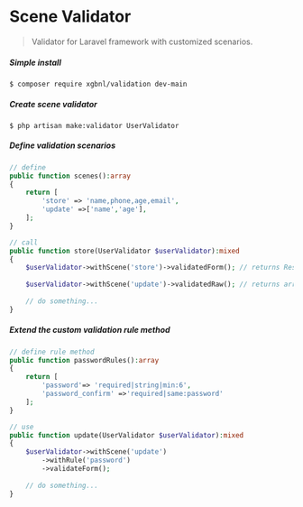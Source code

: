 # Scene Validator
> Validator for Laravel framework with customized scenarios.

##### Simple install
```shell
$ composer require xgbnl/validation dev-main
```

##### Create scene validator
```shell
$ php artisan make:validator UserValidator
```

##### Define validation scenarios
```php
// define
public function scenes():array
{
    return [
        'store' => 'name,phone,age,email',
        'update' =>['name','age'],
    ];
}

// call
public function store(UserValidator $userValidator):mixed
{
    $userValidator->withScene('store')->validatedForm(); // returns ResourceDTO
    
    $userValidator->withScene('update')->validatedRaw(); // returns array
    
    // do something...
}
```

##### Extend the custom validation rule method
```php
// define rule method
public function passwordRules():array
{
    return [
        'password'=> 'required|string|min:6',
        'password_confirm' =>'required|same:password'
    ];
}

// use
public function update(UserValidator $userValidator):mixed
{
    $userValidator->withScene('update')
        ->withRule('password')
        ->validateForm();
        
    // do something...
}

```